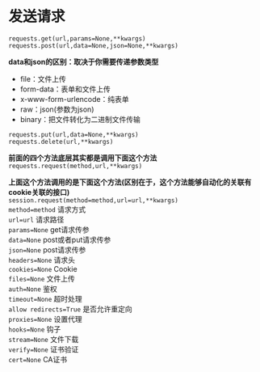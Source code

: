 # 发送请求

`requests.get(url,params=None,**kwargs)`  
`requests.post(url,data=None,json=None,**kwargs)`  

**data和json的区别：取决于你需要传递参数类型**    
- file：文件上传  
- form-data：表单和文件上传  
- x-www-form-urlencode：纯表单  
- raw：json(参数为json)  
- binary：把文件转化为二进制文件传输  
    
`requests.put(url,data=None,**kwargs)`  
`requests.delete(url,**kwargs)`  

**前面的四个方法底层其实都是调用下面这个方法**  
`requests.request(method,url,**kwargs)`  

**上面这个方法调用的是下面这个方法(区别在于，这个方法能够自动化的关联有cookie关联的接口)**  
`session.request(method=method,url=url,**kwargs)`  
`method=method` 请求方式  
`url=url` 请求路径  
`params=None` get请求传参  
`data=None`  post或者put请求传参  
`json=None` post请求传参  
`headers=None` 请求头  
`cookies=None` Cookie  
`files=None` 文件上传  
`auth=None` 鉴权  
`timeout=None` 超时处理  
`allow redirects=True` 是否允许重定向  
`proxies=None` 设置代理  
`hooks=None` 钩子  
`stream=None` 文件下载  
`verify=None` 证书验证  
`cert=None` CA证书
